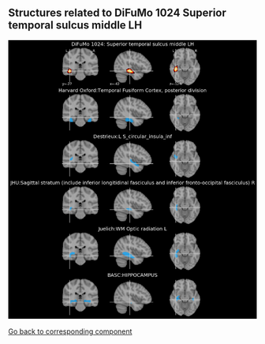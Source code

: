


## Structures related to DiFuMo 1024 Superior temporal sulcus middle LH

![668](668.jpg "Structures related to DiFuMo 1024 Superior temporal sulcus middle LH")

[Go back to corresponding component](https://parietal-inria.github.io/DiFuMo/1024/html/668.html)